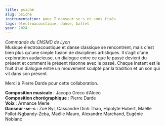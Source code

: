 ```yaml
---
title: psiché
slug: psiche
instrumentation: pour 7 danseur᛫se᛫s et sons fixés
tags: électroacoustique, danse, ballet
year: 2024
---
```

*Commande du CNSMD de Lyon* <br>
Musique électroacoustique et danse classique se rencontrent, mais c'est bien plus qu'une simple fusion de disciplines artistiques.
Il s’agit d’une exploration audacieuse, un dialogue entre ce que le passé devient du présent et comment le présent résonne avec le passé. Chaque instant est le fruit d’un dialogue entre un mouvement sculpté par la tradition et un son qui vit dans son présent.

Merci à Pierre Darde pour cette collaboration.

**Composition musicale** : Jacopo Greco d’Alceo <br>
**Composition chorégraphique** : Pierre Darde <br>
**Voix** : Armance Merle <br>
**Danseur᛫se᛫s** : Zoé Byl, Cassandre Dinh Thao, Hipolyte Hubert, Maëlle Follot-Ngbandy-Zeba, Maélie Mauro, Alexandre Marchand, Eugénie Noblanc <br>